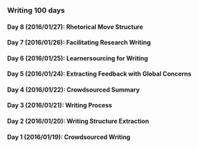 ### Writing 100 days
#### Day 8 (2016/01/27): Rhetorical Move Structure
#### Day 7 (2016/01/26): Facilitating Research Writing
#### Day 6 (2016/01/25): Learnersourcing for Writing
#### Day 5 (2016/01/24): Extracting Feedback with Global Concerns
#### Day 4 (2016/01/22): Crowdsourced Summary
#### Day 3 (2016/01/21): Writing Process
#### Day 2 (2016/01/20): Writing Structure Extraction
#### Day 1 (2016/01/19): Crowdsourced Writing
